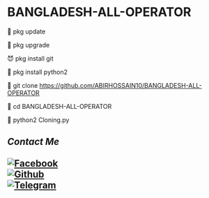 # BANGLADESH-ALL-OPERATOR
👿 pkg update

👿 pkg upgrade

😈 pkg install git

👿 pkg install python2

👿 git clone https://github.com/ABIRHOSSAIN10/BANGLADESH-ALL-OPERATOR

👿 cd BANGLADESH-ALL-OPERATOR

👿 python2 Cloning.py


## <i><b> Contact Me</b></i> <br><br>[![Facebook](https://img.shields.io/badge/Facebook-AbirHossain-1877F2?style=flat-square&logo=facebook)](https://facebook.com/Abir-Hossain-104247341997068/?substory_index=0)<br>[![Github](https://img.shields.io/badge/Github-AbirHossain-dimgray?style=flat-square&logo=github)](https://github.com/ABIRHOSSAIN10/)<br>[![Telegram](https://img.shields.io/badge/Telegram-AbirHossain-blue?style=flat-square&logo=telegram)](https://t.me/AbirHossain402)<br>
